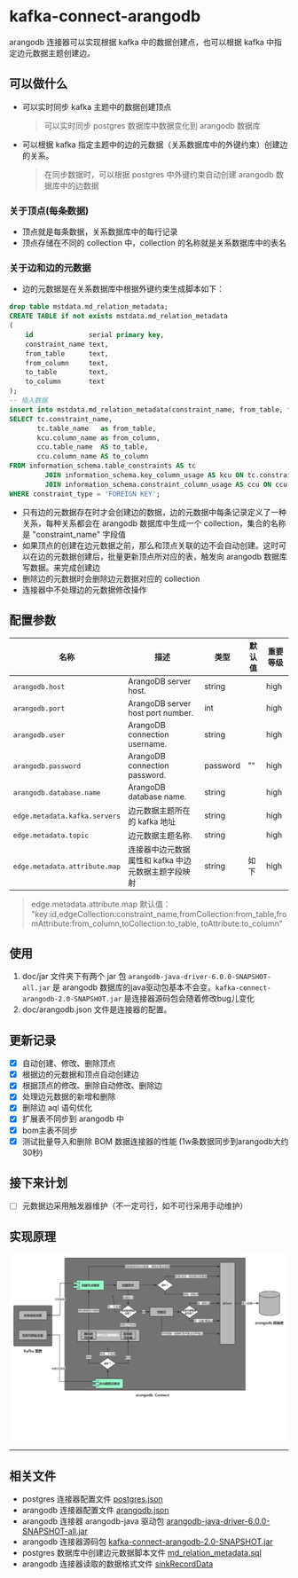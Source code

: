 # kafka-connect-arangodb

arangodb 连接器可以实现根据 kafka 中的数据创建点，也可以根据 kafka 中指定边元数据主题创建边。

## 可以做什么
- 可以实时同步 kafka 主题中的数据创建顶点
    > 可以实时同步 postgres 数据库中数据变化到 arangodb  数据库
- 可以根据 kafka 指定主题中的边的元数据（关系数据库中的外键约束）创建边的关系。
    >在同步数据时，可以根据 postgres 中外键约束自动创建 arangodb  数据库中的边数据
    
### 关于顶点(每条数据)
- 顶点就是每条数据，关系数据库中的每行记录
- 顶点存储在不同的 collection 中，collection 的名称就是关系数据库中的表名

### 关于边和边的元数据
- 边的元数据是在关系数据库中根据外键约束生成脚本如下：
```sql
drop table mstdata.md_relation_metadata;
CREATE TABLE if not exists mstdata.md_relation_metadata
(
    id              serial primary key,
    constraint_name text,
    from_table      text,
    from_column     text,
    to_table        text,
    to_column       text
);
-- 插入数据
insert into mstdata.md_relation_metadata(constraint_name, from_table, from_column, to_table, to_column)
SELECT tc.constraint_name,
       tc.table_name   as from_table,
       kcu.column_name as from_column,
       ccu.table_name  AS to_table,
       ccu.column_name AS to_column
FROM information_schema.table_constraints AS tc
         JOIN information_schema.key_column_usage AS kcu ON tc.constraint_name = kcu.constraint_name
         JOIN information_schema.constraint_column_usage AS ccu ON ccu.constraint_name = tc.constraint_name
WHERE constraint_type = 'FOREIGN KEY';
```

- 只有边的元数据存在时才会创建边的数据，边的元数据中每条记录定义了一种关系，每种关系都会在 arangodb 数据库中生成一个 collection，集合的名称是 "constraint_name" 字段值
- 如果顶点的创建在边元数据之前，那么和顶点关联的边不会自动创建。这时可以在边的元数据创建后，批量更新顶点所对应的表，触发向 arangodb 数据库写数据。来完成创建边
- 删除边的元数据时会删除边元数据对应的 collection
- 连接器中不处理边的元数据修改操作

## 配置参数
| 名称                        | 描述                                 | 类型     | 默认值   | 重要等级    |
| --------------------------- | ----------------------------------- | -------- | ------- | ---------- |
| `arangodb.host`             | ArangoDB server host.               | string   |         | high       |
| `arangodb.port`             | ArangoDB server host port number.   | int      |         | high       |
| `arangodb.user`             | ArangoDB connection username.       | string   |         | high       |
| `arangodb.password`         | ArangoDB connection password.       | password | ""      | high       |
| `arangodb.database.name`    | ArangoDB database name.             | string   |         | high       |
| `edge.metadata.kafka.servers` | 边元数据主题所在的 kafka 地址         | string  |          | high      |
| `edge.metadata.topic`         | 边元数据主题名称.                     | string |         | high       |
| `edge.metadata.attribute.map` | 连接器中边元数据属性和 kafka 中边元数据主题字段映射 | string | 如下| high |

> edge.metadata.attribute.map 默认值： "key:id,edgeCollection:constraint_name,fromCollection:from_table,fromAttribute:from_column,toCollection:to_table,
toAttribute:to_column"

## 使用

1. doc/jar 文件夹下有两个 jar 包 `arangodb-java-driver-6.0.0-SNAPSHOT-all.jar` 是 arangodb 数据库的java驱动包基本不会变。`kafka-connect-arangodb-2.0-SNAPSHOT.jar` 是连接器源码包会随着修改bug儿变化
2. doc/arangodb.json 文件是连接器的配置。

## 更新记录

- [x] 自动创建、修改、删除顶点
- [x] 根据边的元数据和顶点自动创建边
- [x] 根据顶点的修改、删除自动修改、删除边
- [x] 处理边元数据的新增和删除
- [x] 删除边 aql 语句优化
- [x] 扩展表不同步到 arangodb 中
- [x] bom主表不同步
- [x] 测试批量导入和删除 BOM 数据连接器的性能 (1w条数据同步到arangodb大约30秒)

## 接下来计划
- [ ] 元数据边采用触发器维护（不一定可行，如不可行采用手动维护）


## 实现原理

![kafka_connect_arangodb](doc/images/kafka_connect_arangodb.png)

----
## 相关文件

- postgres 连接器配置文件 [postgres.json](doc/postgres.json)
- arangodb 连接器配置文件 [arangodb.json](doc/arangodb.json)
- arangodb 连接器 arangodb-java 驱动包 [arangodb-java-driver-6.0.0-SNAPSHOT-all.jar](doc/jar/arangodb-java-driver-6.0.0-SNAPSHOT-all.jar)
- arangodb 连接器源码包 [kafka-connect-arangodb-2.0-SNAPSHOT.jar](doc/jar/kafka-connect-arangodb-2.0-SNAPSHOT.jar)
- postgres 数据库中创建边元数据脚本文件 [md_relation_metadata.sql](doc/md_relation_metadata.sql)
- arangodb 连接器读取的数据格式文件 [sinkRecordData](doc/sinkRecordData.txt)